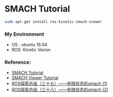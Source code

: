 SMACH Tutorial
==============
```bash
sudo apt-get install ros-kinetic-smach-viewer
```

### My Environment
* OS : ubuntu 16.04
* ROS: Kinetic Verion

### Reference:
* [SMACH Tutorial](http://wiki.ros.org/smach/Tutorials)
* [SMACH Viewer Tutorial](http://wiki.ros.org/action/fullsearch/smach/Tutorials/Smach%20Viewer?action=fullsearch&context=180&value=linkto%3A%22smach%2FTutorials%2FSmach+Viewer%22)
* [ROS探索总结（三十七）——有限状态机smach (1)](http://www.guyuehome.com/1069)
* [ROS探索总结（三十八）——有限状态机smach (2)](http://www.guyuehome.com/1086)